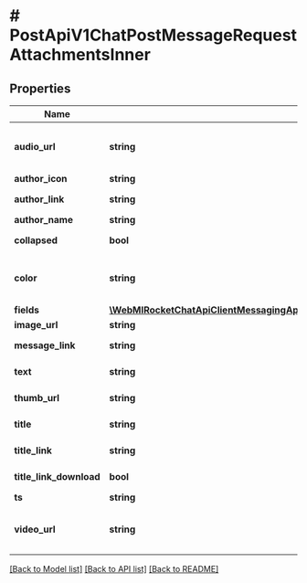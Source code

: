 # # PostApiV1ChatPostMessageRequestAttachmentsInner

## Properties

Name | Type | Description | Notes
------------ | ------------- | ------------- | -------------
**audio_url** | **string** | Audio file to attach. See the &lt;a href&#x3D;&#39;https://developer.mozilla.org/en-US/docs/Web/HTML/Element/audio&#39;&gt;HTML audio element&lt;/a&gt; for information. | [optional]
**author_icon** | **string** | Displays a tiny icon to the left of the author&#39;s name. | [optional]
**author_link** | **string** | Providing this makes the author&#39;s name clickable and points to the provided link. | [optional]
**author_name** | **string** | Name of the author. | [optional]
**collapsed** | **bool** | Causes the image, audio, and video sections to be displayed as collapsed when set to true. | [optional]
**color** | **string** | See &lt;a href&#x3D;&#39;https://developer.mozilla.org/en-US/docs/Web/CSS/background-color&#39;&gt;background-css&lt;/a&gt; for the supported colors.&#39; | [optional]
**fields** | [**\WebMIRocketChatApiClientMessagingApi\Model\PostApiV1ChatPostMessageRequestAttachmentsInnerFieldsInner[]**](PostApiV1ChatPostMessageRequestAttachmentsInnerFieldsInner.md) |  | [optional]
**image_url** | **string** | The image to display, will be big and easy to see. | [optional]
**message_link** | **string** | Only applicable if the &#x60;ts&#x60; field is provided, as it makes the time clickable to this link. | [optional]
**text** | **string** | The text to display for this attachment, it is different than the message&#39;s text. | [optional]
**thumb_url** | **string** | An image that displays to the left of the text, looks better when this is relatively small. | [optional]
**title** | **string** | Title to display for this attachment, displays under the author. | [optional]
**title_link** | **string** | Providing this makes the title clickable, pointing to this link. | [optional]
**title_link_download** | **bool** | When this is true, a download icon appears and clicking this saves the link to file. | [optional]
**ts** | **string** | Displays the time next to the text portion. | [optional]
**video_url** | **string** | Video file to attach. See the &lt;a href&#x3D;&#39;https://developer.mozilla.org/en-US/docs/Web/HTML/Element/video&#39;&gt;HTML video element&lt;/a&gt; for information. | [optional]

[[Back to Model list]](../../README.md#models) [[Back to API list]](../../README.md#endpoints) [[Back to README]](../../README.md)
